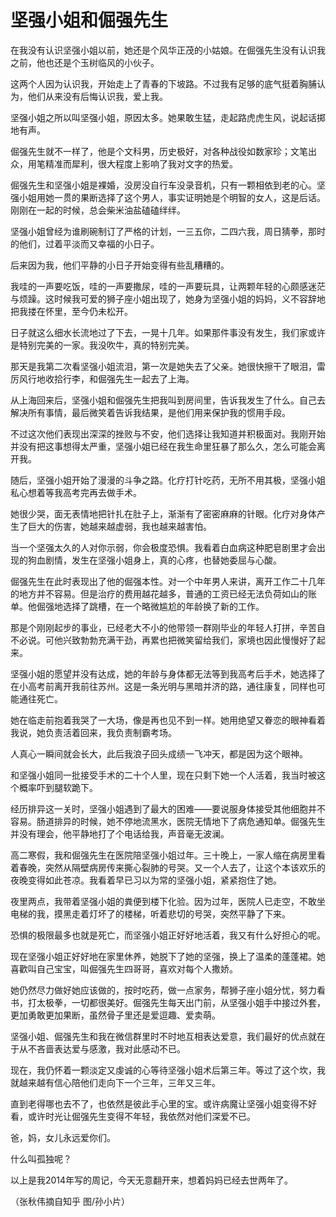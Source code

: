 # 坚强小姐和倔强先生

在我没有认识坚强小姐以前，她还是个风华正茂的小姑娘。在倔强先生没有认识我之前，他也还是个玉树临风的小伙子。 

这两个人因为认识我，开始走上了青春的下坡路。不过我有足够的底气挺着胸脯认为，他们从来没有后悔认识我，爱上我。 

坚强小姐之所以叫坚强小姐，原因太多。她果敢生猛，走起路虎虎生风，说起话掷地有声。 

倔强先生就不一样了，他是个文科男，历史极好，对各种战役如数家珍；文笔出众，用笔精准而犀利，很大程度上影响了我对文字的热爱。 

倔强先生和坚强小姐是裸婚，没房没自行车没录音机，只有一颗相依到老的心。坚强小姐用她一贯的果断选择了这个男人，事实证明她是个明智的女人，这是后话。刚刚在一起的时候，总会柴米油盐磕磕绊绊。 

坚强小姐曾经为谁刷碗制订了严格的计划，一三五你，二四六我，周日猜拳，那时的他们，过着平淡而又幸福的小日子。 

后来因为我，他们平静的小日子开始变得有些乱糟糟的。 

我哇的一声要吃饭，哇的一声要撒尿，哇的一声要玩具，让两颗年轻的心颇感迷茫与烦躁。这时候我可爱的狮子座小姐出现了，她身为坚强小姐的妈妈，义不容辞地把我搂在怀里，至今仍未松开。 

日子就这么细水长流地过了下去，一晃十几年。如果那件事没有发生，我们家或许是特别完美的一家。我没吹牛，真的特别完美。 

那天是我第二次看坚强小姐流泪，第一次是她失去了父亲。她很快擦干了眼泪，雷厉风行地收拾行李，和倔强先生一起去了上海。 

从上海回来后，坚强小姐和倔强先生把我叫到房间里，告诉我发生了什么。自己去解决所有事情，最后微笑着告诉我结果，是他们用来保护我的惯用手段。 

不过这次他们表现出深深的挫败与不安，他们选择让我知道并积极面对。我刚开始并没有把这事想得太严重，坚强小姐已经在我生命里狂暴了那么久，怎么可能会离开我。 

随后，坚强小姐开始了漫漫的斗争之路。化疗打针吃药，无所不用其极，坚强小姐私心想着等我高考完再去做手术。 

她很少哭，面无表情地把针扎在肚子上，渐渐有了密密麻麻的针眼。化疗对身体产生了巨大的伤害，她越来越虚弱，我也越来越害怕。 

当一个坚强太久的人对你示弱，你会极度恐惧。我看着白血病这种肥皂剧里才会出现的狗血剧情，发生在坚强小姐身上，真的心疼，也替她委屈与心酸。 

倔强先生在此时表现出了他的倔强本性。对一个中年男人来讲，离开工作二十几年的地方并不容易。但是治疗的费用越花越多，普通的工资已经无法负荷如山的账单。他倔强地选择了跳槽，在一个略微尴尬的年龄换了新的工作。 

那是个刚刚起步的事业，已经老大不小的他带领一群刚毕业的年轻人打拼，辛苦自不必说。可他兴致勃勃充满干劲，再累也把微笑留给我们，家境也因此慢慢好了起来。 

坚强小姐的愿望并没有达成，她的年龄与身体都无法等到我高考后手术，她选择了在小高考前离开我前往苏州。这是一条光明与黑暗并济的路，通往康复，同样也可能通往死亡。 

她在临走前抱着我哭了一大场，像是再也见不到一样。她用绝望又眷恋的眼神看着我说，她负责活着回来，我负责制霸考场。 

人真心一瞬间就会长大，此后我浪子回头成绩一飞冲天，都是因为这个眼神。 

和坚强小姐同一批接受手术的二十个人里，现在只剩下她一个人活着，我当时被这个概率吓到腿软跪下。 

经历排异这一关时，坚强小姐遇到了最大的困难——要说服身体接受其他细胞并不容易。肠道排异的时候，她不停地流黑水，医院无情地下了病危通知单。倔强先生并没有理会，他平静地打了个电话给我，声音毫无波澜。 

高二寒假，我和倔强先生在医院陪坚强小姐过年。三十晚上，一家人缩在病房里看着春晚，突然从隔壁病房传来撕心裂肺的号哭。又一个人去了，让这个本该欢乐的夜晚变得如此苍凉。我看着早已习以为常的坚强小姐，紧紧抱住了她。 

夜里两点，我带着坚强小姐的粪便到楼下化验。因为过年，医院人已走空，不敢坐电梯的我，摸黑走着灯坏了的楼梯，听着悲切的号哭，突然平静了下来。 

恐惧的极限最多也就是死亡，而坚强小姐正好好地活着，我又有什么好担心的呢。 

现在坚强小姐正好好地在家里休养，她脱下了她的坚强，换上了温柔的蓬蓬裙。她喜歡叫自己宝宝，叫倔强先生四哥哥，喜欢对每个人撒娇。 

她仍然尽力做好她应该做的，按时吃药，做一点家务，帮狮子座小姐分忧，努力看书，打太极拳，一切都很美好。倔强先生每天出门前，从坚强小姐手中接过外套，更加勇敢更加果断，虽然骨子里还是爱逗趣、爱卖萌。 

坚强小姐、倔强先生和我在微信群里时不时地互相表达爱意，我们最好的优点就在于从不吝啬表达爱与感激，我对此感动不已。 

现在，我仍怀着一颗淡定又虔诚的心等待坚强小姐术后第三年。等过了这个坎，我就越来越有信心陪他们走向下一个三年，三年又三年。 

直到老得哪也去不了，也依然是彼此手心里的宝。或许病魔让坚强小姐变得不好看，或许时光让倔强先生变得不年轻，我依然对他们深爱不已。 

爸，妈，女儿永远爱你们。 

什么叫孤独呢？ 

以上是我2014年写的周记，今天无意翻开来，想着妈妈已经去世两年了。 

（张秋伟摘自知乎 图/孙小片）
